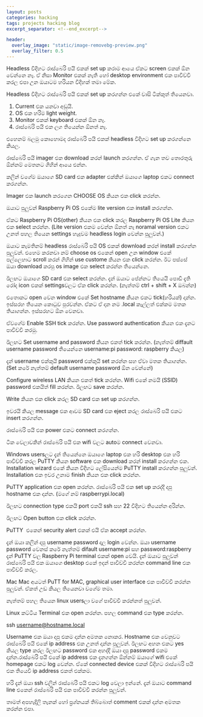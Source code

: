 ```yaml
---
layout: posts
categories: hacking 
tags: projects hacking blog
excerpt_separator: <!--end_excerpt-->

header:
  overlay_image: "static/image-removebg-preview.png"
  overlay_filter: 0.5
---
```



Headless විදිහට රාස්බෙරි පයි එකක් set up කරාම ආයෙ ඒකට screen එකක් ඕන වෙන්නෙ නෑ. ඒ නිසා Monitor එකක් නැති හෝ desktop environment එක පාවිච්චි කරල එපා උන ඔයාටම හරියන විදිහක් තමා මේක.
<!--end_excerpt-->

Headless විදිහට රාස්බෙරි පයි එකක් set up කරගන්න එකේ වාසි ටික්කුත් තියෙනවා.
1. Current එක යනවා අඩුයි.
2. OS එක හරිම light weight.
3. Monitor එකක් keyboard එකක් ඕන නෑ.
4. රාස්බෙරි පයි එක ලග තියෙන්න ඕනත් නෑ.

එහෙනම් බලමු කොහොමද රාස්බෙරි පයි එකක් headless විදිහට set up කරගන්නෙ කියල.

රාස්බෙරි පයි imager එක download කරන් launch කරගන්න. ඒ ගැන තව තොරතුරු ඕන්නම් මෙතනට ගිහින් ආයෙ එන්න.

කලින් වගේම ඔයාගෙ SD card එක adapter එක්කින් ඔයාගෙ laptop එකට connect කරගන්න.

Imager එක launch කරගෙන CHOOSE OS කියන එක click කරන්න.


ඔයාට පුලුවන් Raspberry Pi OS එකේම lite version එක install කරගන්න.


ඒකට Raspberry Pi OS(other) කියන එක click කරල Raspberry Pi OS Lite කියන එක select කරන්න. (Lite version එකම වෙන්න ඕනත් නෑ noramal version එකට උනත් පහල තියෙන settings හැදුවම headless login වෙන්න පුලුවන්.)

ඔයාට කැමතිනම් headless රාස්බෙරි පයි OS එකක් download කරන් install කරගන්න පුලුවන්.
එහෙම කරනවා නම් choose os එකෙන් open උන window එකේ පල්ලෙහාට scroll කරන් ගිහින් use custome කියන එක click කරන්න. ඊට පස්සේ ඔයා download කරපු os image එක select කරන්න තියෙන්නෙ.

ඊලඟට ඔයාගෙ SD card එක select කරන්න.
දැන් ඔයාට පේන්නට තියෙයි පොඩි දැති රෝද icon එකක් settingsවලට ඒක click කරන්න. (නැත්තම් ctrl + shift + X ඔබන්න)

එතොකට open වෙන window එකේ Set hostname කියන එකට tick(හරියක්) දාන්න.
ඉස්සරහ තියෙන කොටුව පුරවන්න. ඒකට ඒ දාන නම .local කෑල්ලත් එක්කම මතක තියාගන්න. ඉස්සරහට ඕන වෙනවා.

ඒවගේම Enable SSH tick කරන්න.
Use password authentication කියන එක දැනට පාවිච්චි කරමු.

ඊලඟට Set username and password කියන එකත් tick කරන්න. (නැත්තම් diffault username password තියෙන්නෙ username:pi password: raspberry කියල)

දැන් username එක්කුයි password එක්කුයි set කරන්න සහ ඒවා මතක තියාගන්න.
(Set කරේ නැත්තම් default username password ඕන වෙන්නේ)

Configure wireless LAN කියන එකත් tick කරන්න. Wifi එකේ නමයි (SSID) password එකයිත් fill කරන්න. ඊලඟට save කරන්න.

Write කියන එක click කරල SD card එක set up කරගන්න.

ඉවරයි කියල message එක ආවම SD card එක eject කරල රාස්බෙරි පයි එකට insert කරගන්න.

රාස්බෙරි පයි එක power එකට connect කරගන්න.

ටික වෙලාවකින් රාස්බෙරි පයි එක wifi වලට autoම connect වෙනවා.

Windows usersලට
දැන් තියෙන්නෙ ඔයාගෙ laptop එක හරි desktop එක හරි පාවිච්චි කරල PuTTY කියන software එක download කරන් install කරගන්න එක.
Installation wizard එකේ කියන විදිහට ලේසියෙන්ම PuTTY install කරගන්න පුලුවන්. Installation එක ඉවර උනාම finish කියන එක click කරන්න.

PuTTY application එක open කරන්න.
රාස්බෙරි පයි එක set up කරද්දි දාපු hostname එක දාන්න. (මගේ නම් raspberrypi.local)

ඊලඟට connection type එකයි port එකයි ssh සහ 22 විදිහට තියෙන්න අරින්න.

ඊලඟට Open button එක click කරන්න.

PuTTY  එකෙන් security alert එකක් එයි ඒක accept කරන්න.

දැන් ඔයා කලින් දාපු username password දාල login වෙන්න. ඔයා username password වෙනස් කරේ නැත්තම් difault username:pi සහ password:raspberry
දැන් PuTTY වල Raspberry Pi terminal එකක් open වෙයි.
දැන් ඔයාට පුලුවන් රාස්බෙරි පයි එක ඔයාගෙ desktop එකේ ඉදන් පාවිච්චි කරන්න command line එක පාවිච්චි කරල.

Mac
Mac අයටත් PuTT for MAC, graphical user interface එක පාවිච්චි කරන්න පුලුවන්. ඒකත් උඩ කියල තියෙනවා වගේම තමා.

නැත්තම් පහල තියෙන linux usersලා වගේ පාවිච්චි කරන්නත් පුලුවන්.

Linux කට්ටිය
Terminal එක open කරන්න.
පහල command එක type කරන්න.

ssh username@hostname.local

Username එක ඔයා දාපු එකම දාන්න අමතක නොකර. Hostname එක වෙනුවට රාස්බෙරි පයි එකේ ip address එක උනත් දාන්න පුලුවන්.
ඊලඟට අහන එකට yes කියල type කරල ඊලඟට password එක අහද්දි ඔයා දාපු password එකම දාන්න.රාස්බෙරි පයි එකේ ip address එක දැනගන්න ඕන්නම් ඔයාගේ wifi එකේ homepage එකට log වෙන්න. ඒකේ connected device එකක් විදිහට රාස්බෙරි පයි එක තියෙවි ip address එකත් එක්කම.

හරි දැන් ඔයා ssh වලින් රාස්බෙරි පයි එකට log වෙලා ඉන්නේ. දැන් ඔයාට command line එකෙන් රාස්බෙරි පයි එක පාවිච්චි කරන්න පුලුවන්.

තාමත් අපහැදිලි තැනක් හෝ ප්‍රශ්නයක් තිබ්බොත් comment එකක් දාන්න අමතක කරන්න එපා.